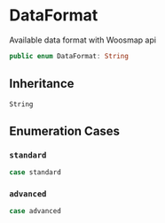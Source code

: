 # DataFormat

Available data format with Woosmap api

``` swift
public enum DataFormat: String 
```

## Inheritance

`String`

## Enumeration Cases

### `standard`

``` swift
case standard
```

### `advanced`

``` swift
case advanced
```
